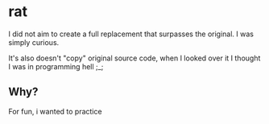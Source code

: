 # rat
I did not aim to create a full replacement that surpasses the original. I was simply curious.  

It's also doesn't "copy" original source code, when I looked over it I thought I was in programming hell ;_;

## Why?
For fun, i wanted to practice
